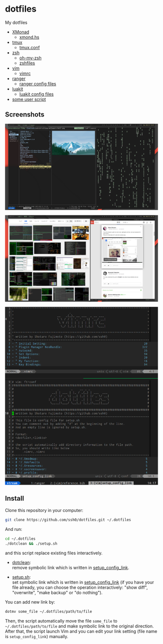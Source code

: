 dotfiles
========

My dotfiles

* [XMonad](http://xmonad.org/)
    * [xmond.hs](./xmonad/xmonad.hs)
* [tmux](https://tmux.github.io/)
    * [tmux.conf](./rcfiles/tmux.conf)
* [zsh](http://www.zsh.org/)
    * [oh-my-zsh](https://github.com/robbyrussell/oh-my-zsh)
    * [zshfiles](./zshfiles/)
* [vim](http://www.vim.org/)
    * [vimrc](./vimfiles/vimrc)
* [ranger](http://ranger.nongnu.org/)
    * [ranger config files](./ranger/)
* [luakit](https://mason-larobina.github.io/luakit/)
    * [luakit config files](./luakit/)
* [some user script](./bin/)

Screenshots
-----------

![xmonad.png](./screenshots/xmonad.png)

![tmux.browsing](./screenshots/browsing.png)

![vim.png](./screenshots/vim.png)

Install
-------

Clone this repository in your computer:

```bash
git clone https://github.com/ssh0/dotfiles.git ~/.dotfiles
```

And run:

```bash
cd ~/.dotfiles
./dotclean && ./setup.sh
```

and this script replace existing files interactively.

* [dotclean](./dotclean):  
  remove symbolic link which is written in [setup_config_link](./setup_config_link).

* [setup.sh](./setup.sh):  
  set symbolic link which is written in [setup_config_link](./setup_config_link)
  (if you have your file already, you can choose the operation
  interactively: "show diff", "overwrite", "make backup" or "do nothing").

You can add new link by:

```bash
dotmv some_file ~/.dotfiles/path/to/file
```

Then, the script automatically move the file `some_file` to
`~/.dotfiles/path/to/file` and make symbolic link to the original
direction. After that, the script launch Vim and you can edit your link
setting (file name is `setup_config_link`) manually.
